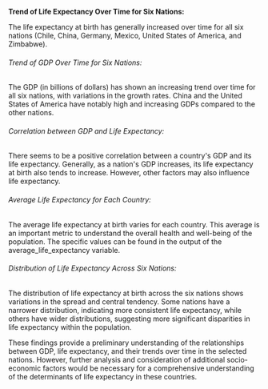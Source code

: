 **Trend of Life Expectancy Over Time for Six Nations:**

The life expectancy at birth has generally increased over time for all six nations (Chile, China, Germany, Mexico, United States of America, and Zimbabwe).

###### Trend of GDP Over Time for Six Nations:
The GDP (in billions of dollars) has shown an increasing trend over time for all six nations, with variations in the growth rates. China and the United States of America have notably high and increasing GDPs compared to the other nations.

###### Correlation between GDP and Life Expectancy:
There seems to be a positive correlation between a country's GDP and its life expectancy. Generally, as a nation's GDP increases, its life expectancy at birth also tends to increase. However, other factors may also influence life expectancy.

###### Average Life Expectancy for Each Country:
The average life expectancy at birth varies for each country. This average is an important metric to understand the overall health and well-being of the population. The specific values can be found in the output of the average_life_expectancy variable.

###### Distribution of Life Expectancy Across Six Nations:
The distribution of life expectancy at birth across the six nations shows variations in the spread and central tendency. Some nations have a narrower distribution, indicating more consistent life expectancy, while others have wider distributions, suggesting more significant disparities in life expectancy within the population.

These findings provide a preliminary understanding of the relationships between GDP, life expectancy, and their trends over time in the selected nations. However, further analysis and consideration of additional socio-economic factors would be necessary for a comprehensive understanding of the determinants of life expectancy in these countries.

